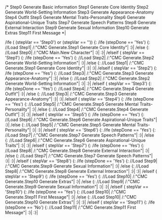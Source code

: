 /*
Step0 Generate Basic information
Step1 Generate Core Identity
Step2 Generate World-Setting Information
Step3 Generate Appearance-Anatomy
Step4 Outfit
Step5 Generate Mental Traits-Personality
Step6 Generate Aspirational-Unique Traits
Step7 Generate Speech Patterns
Step8 Generate External Interaction
Step9 Generate Sexual Information
Step10 Generate Extras
Step11 First Message
*|

/ife ( (stepVar == 'Step0') or (stepVar == '')) {:
	/ife (stepDone == 'Yes') {:
		//Load Step1|
		/:"CMC Generate.Step1 Generate Core Identity"|
	:}|
	/else {:
		//Load Step0|
		/:"CMC Main.New Character"|
	:}|
:}|
/elseif ( stepVar == 'Step1') {:
	/ife (stepDone == 'Yes') {:
		//Load Step2|
		/:"CMC Generate.Step2 Generate World-Setting Information"|
	:}|
	/else {:
		//Load Step1|
		/:"CMC Generate.Step1 Generate Core Identity"|
	:}|
:}|
/elseif ( stepVar == 'Step2') {:
	/ife (stepDone == 'Yes') {:
		//Load Step3|
		/:"CMC Generate.Step3 Generate Appearance-Anatomy"|
	:}|
	/else {:
		//Load Step2|
		/:"CMC Generate.Step2 Generate World-Setting Information"|
	:}|
:}|
/elseif ( stepVar == 'Step3') {:
	/ife (stepDone == 'Yes') {:
		//Load Step4|
		/:"CMC Generate.Step4 Generate Outfit"|
	:}|
	/else {:
		//Load Step3|
		/:"CMC Generate.Step3 Generate Appearance-Anatomy"|
	:}|
:}|
/elseif ( stepVar == 'Step4') {:
	/ife (stepDone == 'Yes') {:
		//Load Step5|
		/:"CMC Generate.Step5 Generate Mental Traits-Personality"|
	:}|
	/else {:
		//Load Step4|
		/:"CMC Generate.Step4 Generate Outfit"|
	:}|
:}|
/elseif ( stepVar == 'Step5') {:
	/ife (stepDone == 'Yes') {:
		//Load Step6|
		/:"CMC Generate.Step6 Generate Aspirational-Unique Traits"|
	:}|
	/else {:
		//Load Step5|
		/:"CMC Generate.Step5 Generate Mental Traits-Personality"|
	:}|
:}|
/elseif ( stepVar == 'Step6') {:
	/ife (stepDone == 'Yes') {:
		//Load Step7|
		/:"CMC Generate.Step7 Generate Speech Patterns"|
	:}|
	/else {:
		//Load Step6|
		/:"CMC Generate.Step6 Generate Aspirational-Unique Traits"|
	:}|
:}|
/elseif ( stepVar == 'Step7') {:
	/ife (stepDone == 'Yes') {:
		//Load Step8|
		/:"CMC Generate.Step8 Generate External Interaction"|
	:}|
	/else {:
		//Load Step7|
		/:"CMC Generate.Step7 Generate Speech Patterns"|
	:}|
:}|
/elseif ( stepVar == 'Step8') {:
	/ife (stepDone == 'Yes') {:
		//Load Step9|
		/:"CMC Generate.Step9 Generate Sexual Information"|
	:}|
	/else {:
		//Load Step8|
		/:"CMC Generate.Step8 Generate External Interaction"|
	:}|
:}|
/elseif ( stepVar == 'Step9') {:
	/ife (stepDone == 'Yes') {:
		//Load Step10|
		/:"CMC Generate.Step10 Generate Extras"|
	:}|
	/else {:
		//Load Step9|
		/:"CMC Generate.Step9 Generate Sexual Information"|
	:}|
:}|
/elseif ( stepVar == 'Step10') {:
	/ife (stepDone == 'Yes') {:
		//Load Step10|
		/:"CMC Generate.Step11 First Message"|
	:}|
	/else {:
		//Load Step10|
		/:"CMC Generate.Step10 Generate Extras"|
	:}|
:}|
/elseif ( stepVar == 'Step11') {:
	/ife (stepDone == 'No') {:
		//Load Step11|
		/:"CMC Generate.Step11 First Message"|
	:}|
:}|